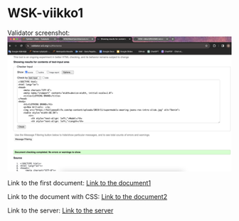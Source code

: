 # WSK-viikko1
Validator screenshot: ![Validator screenshot](html/validator.png)

Link to the first document: [Link to the document1](https://users.metropolia.fi/~sarapap/viikko1/html/htmlDoc.html)

Link to the document with CSS: [Link to the document2](https://users.metropolia.fi/~sarapap/viikko1/html2/htmlDoc2.html)

Link to the server: [Link to the server](https://users.metropolia.fi/~sarapap/viikko1/)
